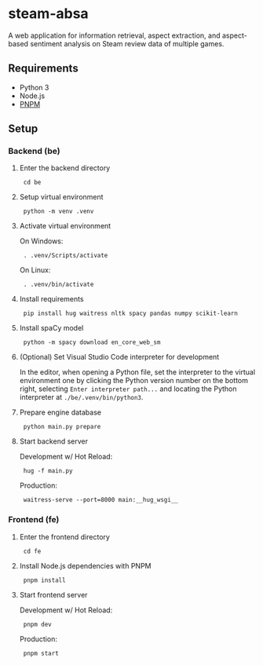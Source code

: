 # steam-absa
A web application for information retrieval, aspect extraction, and aspect-based sentiment analysis on Steam review data of multiple games.

## Requirements

- Python 3
- Node.js
- [PNPM](https://pnpm.io/installation#using-corepack)

## Setup

### Backend (be)

1. Enter the backend directory

        cd be

2. Setup virtual environment

        python -m venv .venv

3. Activate virtual environment

    On Windows:

        . .venv/Scripts/activate

    On Linux:

        . .venv/bin/activate

4. Install requirements

        pip install hug waitress nltk spacy pandas numpy scikit-learn

5. Install spaCy model 

        python -m spacy download en_core_web_sm

6. (Optional) Set Visual Studio Code interpreter for development

    In the editor, when opening a Python file, set the interpreter to the virtual environment one by clicking the Python version number on the bottom right, selecting `Enter interpreter path...` and locating the Python interpreter at `./be/.venv/bin/python3`.

7. Prepare engine database

        python main.py prepare

8. Start backend server

    Development w/ Hot Reload:

        hug -f main.py

    Production:

        waitress-serve --port=8000 main:__hug_wsgi__

### Frontend (fe)

1. Enter the frontend directory

        cd fe

2. Install Node.js dependencies with PNPM

        pnpm install

3. Start frontend server

    Development w/ Hot Reload:

        pnpm dev

    Production:

        pnpm start